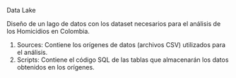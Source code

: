 Data Lake

Diseño de un lago de datos con los dataset necesarios para el análisis de los Homicidios en Colombia.

1. Sources: Contiene los orígenes de datos (archivos CSV) utilizados para el análisis.
2. Scripts: Contiene el código SQL de las tablas que almacenarán los datos obtenidos en los orígenes.
